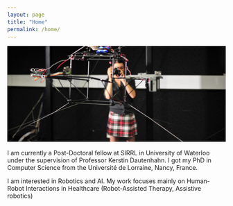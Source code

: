 ```yaml
---
layout: page
title: "Home"
permalink: /home/
---
```


![Melanie](DSC_1273b.jpg)

I am currently a Post-Doctoral fellow at SIRRL in University of Waterloo under the supervision of Professor Kerstin Dautenhahn. I got my PhD in Computer Science from the Université de Lorraine, Nancy, France.

I am interested in Robotics and AI. My work focuses mainly on Human-Robot Interactions in Healthcare (Robot-Assisted Therapy, Assistive robotics)
